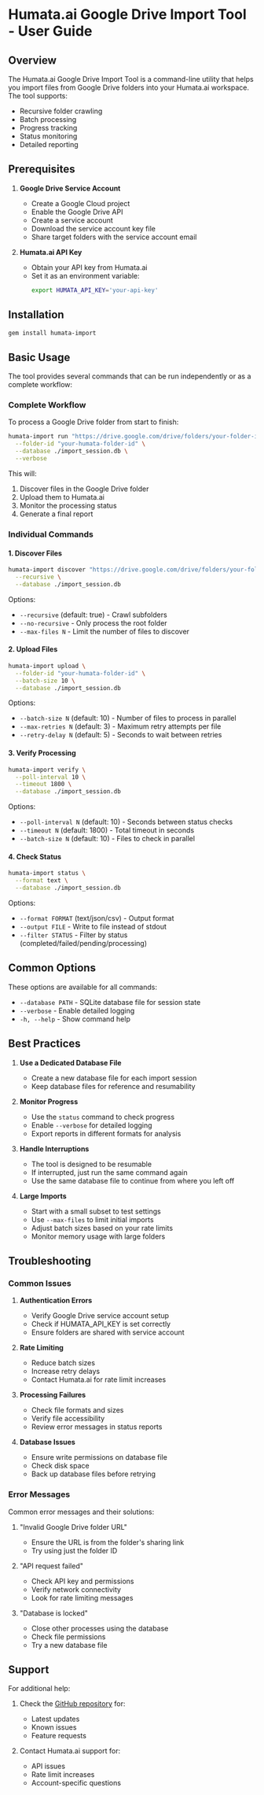 # Humata.ai Google Drive Import Tool - User Guide

## Overview

The Humata.ai Google Drive Import Tool is a command-line utility that helps you import files from Google Drive folders into your Humata.ai workspace. The tool supports:

- Recursive folder crawling
- Batch processing
- Progress tracking
- Status monitoring
- Detailed reporting

## Prerequisites

1. **Google Drive Service Account**
   - Create a Google Cloud project
   - Enable the Google Drive API
   - Create a service account
   - Download the service account key file
   - Share target folders with the service account email

2. **Humata.ai API Key**
   - Obtain your API key from Humata.ai
   - Set it as an environment variable:
     ```bash
     export HUMATA_API_KEY='your-api-key'
     ```

## Installation

```bash
gem install humata-import
```

## Basic Usage

The tool provides several commands that can be run independently or as a complete workflow:

### Complete Workflow

To process a Google Drive folder from start to finish:

```bash
humata-import run "https://drive.google.com/drive/folders/your-folder-id" \
  --folder-id "your-humata-folder-id" \
  --database ./import_session.db \
  --verbose
```

This will:
1. Discover files in the Google Drive folder
2. Upload them to Humata.ai
3. Monitor the processing status
4. Generate a final report

### Individual Commands

#### 1. Discover Files

```bash
humata-import discover "https://drive.google.com/drive/folders/your-folder-id" \
  --recursive \
  --database ./import_session.db
```

Options:
- `--recursive` (default: true) - Crawl subfolders
- `--no-recursive` - Only process the root folder
- `--max-files N` - Limit the number of files to discover

#### 2. Upload Files

```bash
humata-import upload \
  --folder-id "your-humata-folder-id" \
  --batch-size 10 \
  --database ./import_session.db
```

Options:
- `--batch-size N` (default: 10) - Number of files to process in parallel
- `--max-retries N` (default: 3) - Maximum retry attempts per file
- `--retry-delay N` (default: 5) - Seconds to wait between retries

#### 3. Verify Processing

```bash
humata-import verify \
  --poll-interval 10 \
  --timeout 1800 \
  --database ./import_session.db
```

Options:
- `--poll-interval N` (default: 10) - Seconds between status checks
- `--timeout N` (default: 1800) - Total timeout in seconds
- `--batch-size N` (default: 10) - Files to check in parallel

#### 4. Check Status

```bash
humata-import status \
  --format text \
  --database ./import_session.db
```

Options:
- `--format FORMAT` (text/json/csv) - Output format
- `--output FILE` - Write to file instead of stdout
- `--filter STATUS` - Filter by status (completed/failed/pending/processing)

## Common Options

These options are available for all commands:

- `--database PATH` - SQLite database file for session state
- `--verbose` - Enable detailed logging
- `-h, --help` - Show command help

## Best Practices

1. **Use a Dedicated Database File**
   - Create a new database file for each import session
   - Keep database files for reference and resumability

2. **Monitor Progress**
   - Use the `status` command to check progress
   - Enable `--verbose` for detailed logging
   - Export reports in different formats for analysis

3. **Handle Interruptions**
   - The tool is designed to be resumable
   - If interrupted, just run the same command again
   - Use the same database file to continue from where you left off

4. **Large Imports**
   - Start with a small subset to test settings
   - Use `--max-files` to limit initial imports
   - Adjust batch sizes based on your rate limits
   - Monitor memory usage with large folders

## Troubleshooting

### Common Issues

1. **Authentication Errors**
   - Verify Google Drive service account setup
   - Check if HUMATA_API_KEY is set correctly
   - Ensure folders are shared with service account

2. **Rate Limiting**
   - Reduce batch sizes
   - Increase retry delays
   - Contact Humata.ai for rate limit increases

3. **Processing Failures**
   - Check file formats and sizes
   - Verify file accessibility
   - Review error messages in status reports

4. **Database Issues**
   - Ensure write permissions on database file
   - Check disk space
   - Back up database files before retrying

### Error Messages

Common error messages and their solutions:

1. "Invalid Google Drive folder URL"
   - Ensure the URL is from the folder's sharing link
   - Try using just the folder ID

2. "API request failed"
   - Check API key and permissions
   - Verify network connectivity
   - Look for rate limiting messages

3. "Database is locked"
   - Close other processes using the database
   - Check file permissions
   - Try a new database file

## Support

For additional help:

1. Check the [GitHub repository](https://github.com/yourusername/humata-import) for:
   - Latest updates
   - Known issues
   - Feature requests

2. Contact Humata.ai support for:
   - API issues
   - Rate limit increases
   - Account-specific questions